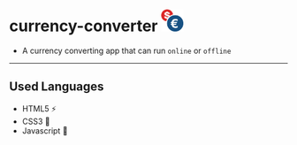 # currency-converter <img src="image1.png" height="40" width="40" >
- A currency converting app that can run `online` or `offline`
---
## Used Languages
- HTML5 ⚡
- CSS3 🌠
- Javascript 🌟